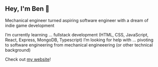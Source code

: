 ## Hey, I'm Ben 👋

Mechanical engineer turned aspiring software engineer with a dream of indie game development

I’m currently learning ... fullstack development (HTML, CSS, JavaScript, React, Express, MongoDB, Typescript)
I’m looking for help with ... pivoting to software engineering from mechanical engineeering (or other technical background)

Check out [my website](https://personal-portfolio-sandy-omega-68.vercel.app/)!
